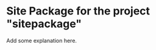 Site Package for the project "sitepackage"
==============================================================

Add some explanation here.

